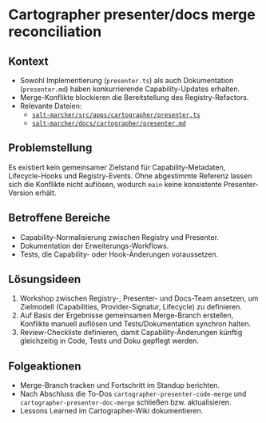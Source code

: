 # Cartographer presenter/docs merge reconciliation

## Kontext
- Sowohl Implementierung (`presenter.ts`) als auch Dokumentation (`presenter.md`) haben konkurrierende Capability-Updates erhalten.
- Merge-Konflikte blockieren die Bereitstellung des Registry-Refactors.
- Relevante Dateien:
  - [`salt-marcher/src/apps/cartographer/presenter.ts`](../salt-marcher/src/apps/cartographer/presenter.ts)
  - [`salt-marcher/docs/cartographer/presenter.md`](../salt-marcher/docs/cartographer/presenter.md)

## Problemstellung
Es existiert kein gemeinsamer Zielstand für Capability-Metadaten, Lifecycle-Hooks und Registry-Events. Ohne abgestimmte Referenz lassen sich die Konflikte nicht auflösen, wodurch `main` keine konsistente Presenter-Version erhält.

## Betroffene Bereiche
- Capability-Normalisierung zwischen Registry und Presenter.
- Dokumentation der Erweiterungs-Workflows.
- Tests, die Capability- oder Hook-Änderungen voraussetzen.

## Lösungsideen
1. Workshop zwischen Registry-, Presenter- und Docs-Team ansetzen, um Zielmodell (Capabilities, Provider-Signatur, Lifecycle) zu definieren.
2. Auf Basis der Ergebnisse gemeinsamen Merge-Branch erstellen, Konflikte manuell auflösen und Tests/Dokumentation synchron halten.
3. Review-Checkliste definieren, damit Capability-Änderungen künftig gleichzeitig in Code, Tests und Doku gepflegt werden.

## Folgeaktionen
- Merge-Branch tracken und Fortschritt im Standup berichten.
- Nach Abschluss die To-Dos `cartographer-presenter-code-merge` und `cartographer-presenter-doc-merge` schließen bzw. aktualisieren.
- Lessons Learned im Cartographer-Wiki dokumentieren.
